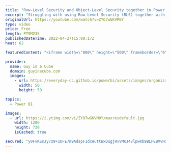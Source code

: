 ```yaml
---
title: "Row-Level Security and Object-Level Security together in Power BI??? Yup!"
excerpt: "Struggling with using Row-Level Security (RLS) together with Object-Level Security (OLS) in Power BI? You think it can't be done? Think again! Patrick shows you how to use both together.  Announcement Blog: https://powerbi.microsoft.com/blog/object-level-security-ols-is-now-generally-available-in-power-bi-premium-and-pro/"
originalUrl: https://youtube.com/watch?v=ZYO7wGKVM0Y
type: video
price: Free
length: PT9M23S
publishedDateTime: 2022-04-27T15:00:17Z
heat: 62

featuredContent: "<iframe width=\"800\" height=\"500\" frameborder=\"0\" src=\"https://www.youtube.com/embed/ZYO7wGKVM0Y\" allow=\"accelerometer; autoplay; encrypted-media; gyroscope; picture-in-picture\" allowfullscreen></iframe>"

provider:
  name: Guy in a Cube
  domain: guyinacube.com
  images:
    - url: https://everyday-cc.github.io/powerbi/assets/images/organizations/guyinacube.com-50x50.jpg
      width: 50
      height: 50

topics:
  - Power BI

images:
  - url: https://i.ytimg.com/vi/ZYO7wGKVM0Y/maxresdefault.jpg
    width: 1280
    height: 720
    isCached: true

secured: "y0FvKSsJy7z9+1OFE7m9AdspF1dceuttWxDugjRvVMKJ4vlpwKb9BLPEBVvHSscgF8mnedsK30yhJdNBm9T1+dKf810sIYI47pnBou3aazOFAvprn2PheJSVFfY3vW+Gnbz/XrHExqULHsnOemfwngkMY1o9/VIfw+mO3vxC/w1hDNMLIPzsp8b4g3a92wElsVpO2Bh9FFpBINoZMNZtJwvSGPSqv7cMCeet9H0z8nkyP2n+yYE74iLhtD+N0ptx9Bt6uUxbXTptxij9K+Xs4i/WLIGjccD9qaYEN031t0LC6FjKakWN41ng+NgPAtl6PJLjGiQ4Hl6JNIXB+m2VjNrOmqI4KBlZqSXQTYy6w/s/mR/ubJJFGQLueMCvZgrJ8ljVw0vSN+ZP4tg0E5WU96yKIcFSBbKpHafuJP1NiBM=;Kj9ESMk3Q7kGBiXt8SejQg=="
---
```



